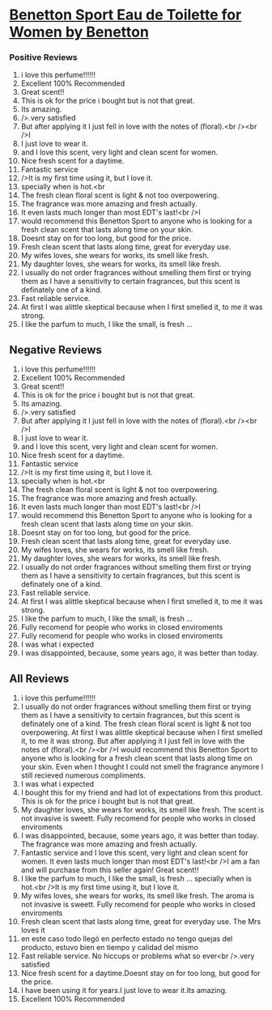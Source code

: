 # [Benetton Sport Eau de Toilette for Women by Benetton](https://products.checkmycream.com/products/Benetton-Sport-Eau-de-Toilette-for-Women-by-Benetton.html)

### Positive Reviews

<ol>
      <li>i love this perfume!!!!!!</li>
      <li>Excellent 100% Recommended</li>
      <li>Great scent!!</li>
      <li>This is ok for the price i bought but is not that great.</li>
      <li>Its amazing.</li>
      <li>/&gt;.very satisfied</li>
      <li>But after applying it I just fell in love with the notes of (floral).&lt;br /&gt;&lt;br /&gt;I</li>
      <li>I just love to wear it.</li>
      <li>and I love this scent, very light and clean scent for women.  </li>
      <li>Nice fresh scent for a daytime.</li>
      <li>Fantastic service</li>
      <li>/&gt;It is my first time using it, but I love it.</li>
      <li>specially when is hot.&lt;br</li>
      <li>The fresh clean floral scent is light &amp; not too overpowering.</li>
      <li>The fragrance was more amazing and fresh actually.</li>
      <li>It even lasts much longer than most EDT&#x27;s last!&lt;br /&gt;I</li>
      <li>would recommend this Benetton Sport to anyone who is looking for a fresh clean scent that lasts along time on your skin.</li>
      <li>Doesnt stay on for too long, but good for the price.</li>
      <li>Fresh clean scent that lasts along time, great for everyday use.</li>
      <li>My wifes loves, she wears for works, its smell like fresh.</li>
      <li>My daughter loves, she wears for works, its smell like fresh.</li>
      <li>I usually do not order fragrances without smelling them first or trying them as I have a sensitivity to certain fragrances, but this scent is definately one of a kind.</li>
      <li>Fast reliable service.  </li>
      <li>At first I was alittle skeptical because when I first smelled it, to me it was strong.</li>
      <li>I like the parfum to much, I like the small, is fresh ...</li>
</ol>


<h2>Negative Reviews</h2>
<ol>
<li> i love this perfume!!!!!!</li>
<li> Excellent 100% Recommended</li>
<li> Great scent!!</li>
<li> This is ok for the price i bought but is not that great.</li>
<li> Its amazing.</li>
<li> /&gt;.very satisfied</li>
<li> But after applying it I just fell in love with the notes of (floral).&lt;br /&gt;&lt;br /&gt;I</li>
<li> I just love to wear it.</li>
<li> and I love this scent, very light and clean scent for women.  </li>
<li> Nice fresh scent for a daytime.</li>
<li> Fantastic service</li>
<li> /&gt;It is my first time using it, but I love it.</li>
<li> specially when is hot.&lt;br</li>
<li> The fresh clean floral scent is light &amp; not too overpowering.</li>
<li> The fragrance was more amazing and fresh actually.</li>
<li> It even lasts much longer than most EDT&#x27;s last!&lt;br /&gt;I</li>
<li> would recommend this Benetton Sport to anyone who is looking for a fresh clean scent that lasts along time on your skin.</li>
<li> Doesnt stay on for too long, but good for the price.</li>
<li> Fresh clean scent that lasts along time, great for everyday use.</li>
<li> My wifes loves, she wears for works, its smell like fresh.</li>
<li> My daughter loves, she wears for works, its smell like fresh.</li>
<li> I usually do not order fragrances without smelling them first or trying them as I have a sensitivity to certain fragrances, but this scent is definately one of a kind.</li>
<li> Fast reliable service.  </li>
<li> At first I was alittle skeptical because when I first smelled it, to me it was strong.</li>
<li> I like the parfum to much, I like the small, is fresh ...</li>
<li> Fully recomend for people who works in closed enviroments</li>
<li> Fully recomend for people who works in closed enviroments</li>
<li> I was what i expected</li>
<li> I was disappointed, because, some years ago, it was better than today.</li>
</ol>

<h2>All Reviews</h2>

<ol>
    <li> i love this perfume!!!!!!</li>
    <li> I usually do not order fragrances without smelling them first or trying them as I have a sensitivity to certain fragrances, but this scent is definately one of a kind. The fresh clean floral scent is light &amp; not too overpowering. At first I was alittle skeptical because when I first smelled it, to me it was strong. But after applying it I just fell in love with the notes of (floral).&lt;br /&gt;&lt;br /&gt;I would recommend this Benetton Sport to anyone who is looking for a fresh clean scent that lasts along time on your skin. Even when I thought I could not smell the fragrance anymore I still recieved numerous compliments.</li>
    <li> I was what i expected</li>
    <li> I bought this for my friend and had lot of expectations from this product. This is ok for the price i bought but is not that great.</li>
    <li> My daughter loves, she wears for works, its smell like fresh. The scent is not invasive is sweett. Fully recomend for people who works in closed enviroments</li>
    <li> I was disappointed, because, some years ago, it was better than today. The fragrance was more amazing and fresh actually.</li>
    <li> Fantastic service and I love this scent, very light and clean scent for women.  It even lasts much longer than most EDT&#x27;s last!&lt;br /&gt;I am a fan and will purchase from this seller again!  Great scent!!</li>
    <li> I like the parfum to much, I like the small, is fresh ... specially when is hot.&lt;br /&gt;It is my first time using it, but I love it.</li>
    <li> My wifes loves, she wears for works, its smell like fresh. The aroma is not invasive is sweett. Fully recomend for people who works in closed enviroments</li>
    <li> Fresh clean scent that lasts along time, great for everyday use. The Mrs loves it</li>
    <li> en este caso todo llegó en perfecto estado no tengo quejas del producto, estuvo bien en tiempo y calidad del mismo</li>
    <li> Fast reliable service.  No hiccups or problems what so ever&lt;br /&gt;.very satisfied</li>
    <li> Nice fresh scent for a daytime.Doesnt stay on for too long, but good for the price.</li>
    <li> I have been using it for years.I just love to wear it.Its amazing.</li>
    <li> Excellent 100% Recommended</li>
</ol>




